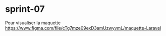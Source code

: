 # sprint-07
Pour visualiser la maquette https://www.figma.com/file/cTg7mze09exD3amUzwyvmL/maquette-Laravel
